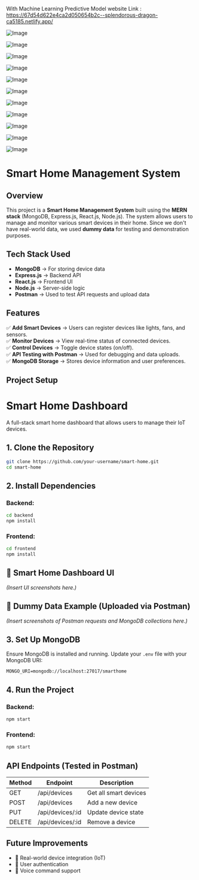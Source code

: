 With Machine Learning Predictive Model website Link : https://67d54d622e4ca2d050654b2c--splendorous-dragon-ca5185.netlify.app/

![Image](https://github.com/user-attachments/assets/2c4cf89d-579f-4881-a952-4a9bc63d5a13)

![Image](https://github.com/user-attachments/assets/960ef327-4bed-403d-9340-ac318aca44cc)

![Image](https://github.com/user-attachments/assets/d6aef986-8d39-4eb9-a902-260233ea56d5)

![Image](https://github.com/user-attachments/assets/0a405a1f-fa20-4bc2-b070-6ac21b58efa6)

![Image](https://github.com/user-attachments/assets/10f7aca3-bfc7-4d59-98b7-5caea25992d7)

![Image](https://github.com/user-attachments/assets/94b85ad6-8617-4039-84bc-7a518123a4c0)

![Image](https://github.com/user-attachments/assets/05c35d3c-01b8-4039-b56c-6a8a6f991f79)

![Image](https://github.com/user-attachments/assets/fed49fcf-c4a5-437e-a41e-2bd4b5cf423c)

![Image](https://github.com/user-attachments/assets/e0802c85-d7cb-406e-bdfd-3382c3035ba4)

![Image](https://github.com/user-attachments/assets/8b864158-07ae-4b41-99e4-217190a9b4e9)

![Image](https://github.com/user-attachments/assets/fb807819-5332-43e5-b16d-0715a1330ece)

# Smart Home Management System

## Overview  
This project is a **Smart Home Management System** built using the **MERN stack** (MongoDB, Express.js, React.js, Node.js). The system allows users to manage and monitor various smart devices in their home. Since we don't have real-world data, we used **dummy data** for testing and demonstration purposes.  

## Tech Stack Used  
- **MongoDB** → For storing device data  
- **Express.js** → Backend API  
- **React.js** → Frontend UI  
- **Node.js** → Server-side logic  
- **Postman** → Used to test API requests and upload data  

## Features  
✅ **Add Smart Devices** → Users can register devices like lights, fans, and sensors.  
✅ **Monitor Devices** → View real-time status of connected devices.  
✅ **Control Devices** → Toggle device states (on/off).  
✅ **API Testing with Postman** → Used for debugging and data uploads.  
✅ **MongoDB Storage** → Stores device information and user preferences.  

## Project Setup  

# Smart Home Dashboard

A full-stack smart home dashboard that allows users to manage their IoT devices.

## 1. Clone the Repository  
```bash
git clone https://github.com/your-username/smart-home.git
cd smart-home
```

## 2. Install Dependencies  
### Backend:  
```bash
cd backend
npm install
```

### Frontend:  
```bash
cd frontend
npm install
```

## 📌 Smart Home Dashboard UI  
*(Insert UI screenshots here.)*

## 📌 Dummy Data Example (Uploaded via Postman)  
*(Insert screenshots of Postman requests and MongoDB collections here.)*

## 3. Set Up MongoDB  
Ensure MongoDB is installed and running. Update your `.env` file with your MongoDB URI:

```plaintext
MONGO_URI=mongodb://localhost:27017/smarthome
```

## 4. Run the Project  
### Backend:  
```bash
npm start
```

### Frontend:  
```bash
npm start
```

## API Endpoints (Tested in Postman)  
| Method | Endpoint           | Description         |
|--------|-------------------|---------------------|
| GET    | /api/devices      | Get all smart devices |
| POST   | /api/devices      | Add a new device   |
| PUT    | /api/devices/:id  | Update device state |
| DELETE | /api/devices/:id  | Remove a device    |

## Future Improvements  
- 🔹 Real-world device integration (IoT)  
- 🔹 User authentication  
- 🔹 Voice command support  



